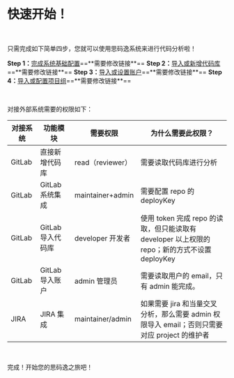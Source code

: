 # 快速开始！

<br />

只需完成如下简单四步，您就可以使用思码逸系统来进行代码分析啦！

**Step 1：**[完成系统基础配置](https://www.yuque.com/docs/share/bc3d2aae-34d6-4333-a987-ec62f31ef3d3?)==**需要修改链接**==
**Step 2：**[导入或新增代码库](https://www.yuque.com/docs/share/73e78ffa-45a7-4aa6-8340-60039946619b?)==**需要修改链接**==
**Step 3：**[导入或设置账户](https://www.yuque.com/docs/share/14e92b45-a7f7-4a20-9c91-70977c032f80?)==**需要修改链接**==
**Step 4：**[导入或配置项目组](https://www.yuque.com/docs/share/01a1f98a-5f3d-4fa3-9af7-1873f9471d5e?)==**需要修改链接**==

<br />

对接外部系统需要的权限如下：

| **对接系统** | **功能模块**      | **需要权限**     | **为什么需要此权限？**                                                                        |
| ------------ | ----------------- | ---------------- | --------------------------------------------------------------------------------------------- |
| GitLab       | 直接新增代码库    | read（reviewer） | 需要读取代码库进行分析                                                                        |
| GitLab       | GitLab 系统集成   | maintainer+admin | 需要配置 repo 的 deployKey                                                                    |
| GitLab       | GitLab 导入代码库 | developer 开发者 | 使用 token 完成 repo 的读取，但只能读取有 developer 以上权限的 repo；新的方式不设置 deployKey |
| GitLab       | GitLab 导入账户   | admin 管理员     | 需要读取用户的 email，只有 admin 能完成。                                                     |
| JIRA         | JIRA 集成         | maintainer/admin | 如果需要 jira 和当量交叉分析，那么需要 admin 权限导入 email；否则只需要对应 project 的维护者  |

<br />

完成！开始您的思码逸之旅吧！
